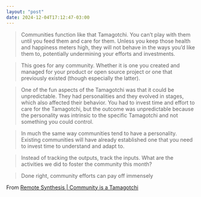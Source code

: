 ```yaml
---
layout: "post"
date: 2024-12-04T17:12:47-03:00
---
```


> Communities function like that Tamagotchi. You can’t play with them until you feed them and care for them. Unless you keep those health and happiness meters high, they will not behave in the ways you’d like them to, potentially undermining your efforts and investments.

> This goes for any community. Whether it is one you created and managed for your product or open source project or one that previously existed (though especially the latter).

> One of the fun aspects of the Tamagotchi was that it could be unpredictable. They had personalities and they evolved in stages, which also affected their behavior. You had to invest time and effort to care for the Tamagotchi, but the outcome was unpredictable because the personality was intrinsic to the specific Tamagotchi and not something you could control.

> In much the same way communities tend to have a personality. Existing communities will have already established one that you need to invest time to understand and adapt to.

> Instead of tracking the outputs, track the inputs. What are the activities we did to foster the community this month?

> Done right, community efforts can pay off immensely


From [Remote Synthesis | Community is a Tamagotchi](https://remotesynthesis.com/blog/community-is-a-tamagotchi/)

